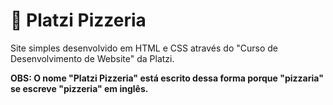 # 🍕 Platzi Pizzeria

Site simples desenvolvido em HTML e CSS através do "Curso de Desenvolvimento de Website" da Platzi.

**OBS: O nome "Platzi Pizzeria" está escrito dessa forma porque "pizzaria" se escreve "pizzeria" em inglês.**  
